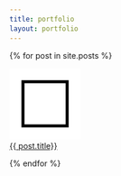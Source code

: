 ```yaml
---
title: portfolio
layout: portfolio
---
```


{% for post in site.posts %} 

<div class="portfolioTile">
     <a href="{{ post.url }}"><img src="square.jpg" style="width:25%;"><div class="tileText">{{ post.title}}</div></a>
    
</div>

{% endfor %}